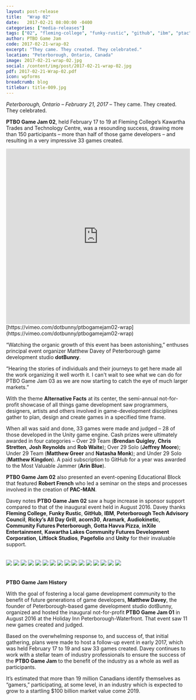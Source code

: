 ```yaml
---
layout: post-release
title:  "Wrap 02"
date:   2017-02-21 08:00:00 -0400
categories: ["media-releases"]
tags: ["02", "fleming-college", "funky-rustic", "github", "ibm", "ptac", "rickys", "acorn30", "aramark", "audiokinetic", "peterborough-cfdc", "gotta-havva-pizza", "inxile-entertainment", "kawartha-lakes-cfdc", "liftlock-studios", "pagefolio", "unity"]
author: PTBO Game Jam
code: 2017-02-21-wrap-02
excerpt: "They came. They created. They celebrated."
location: "Peterborough, Ontario, Canada"
image: 2017-02-21-wrap-02.jpg
social: /content/img/post/2017-02-21-wrap-02.jpg
pdf: 2017-02-21-Wrap-02.pdf
icon: wpforms
breadcrumb: blog
titlebar: title-009.jpg
---
```

_Peterborough, Ontario – February 21, 2017_ – They came. They created. They celebrated.
  
**PTBO Game Jam 02**, held February 17 to 19 at Fleming College’s Kawartha Trades and Technology Centre, was a resounding success, drawing more than 150 participants – more than half of those game developers – and resulting in a very impressive 33 games created.

<iframe class="release-video" id="release-video" src="https://player.vimeo.com/video/206754059?api=1&player_id=release-video" frameborder="0" webkitAllowFullScreen mozallowfullscreen allowFullScreen width="100%" height="480"></iframe>
[https://vimeo.com/dotbunny/ptbogamejam02-wrap](https://vimeo.com/dotbunny/ptbogamejam02-wrap)

“Watching the organic growth of this event has been astonishing,” enthuses principal event organizer Matthew Davey of Peterborough game development studio **dotBunny**. 

“Hearing the stories of individuals and their journeys to get here made all the work organizing it well worth it. I can't wait to see what we can do for PTBO Game Jam 03 as we are now starting to catch the eye of much larger markets.”

With the theme **Alternative Facts** at its center, the semi-annual not-for-profit showcase of all things game development saw programmers, designers, artists and others involved in game-development disciplines gather to plan, design and create games in a specified time frame. 

When all was said and done, 33 games were made and judged – 28 of those developed in the Unity game engine. Cash prizes were ultimately awarded in four categories – Over 29 Team (**Brendan Quigley**, **Chris Stretten**, **Josh Reynolds** and **Rob Waite**); Over 29 Solo (**Jeffrey Moore**); Under 29 Team (**Matthew Greer** and **Natasha Monk**); and Under 29 Solo (**Matthew Kingdon**). A paid subscription to GitHub for a year was awarded to the Most Valuable Jammer (**Arin Blue**).  

**PTBO Game Jam 02** also presented an event-opening Educational Block that featured **Robert French** who led a seminar on the steps and processes involved in the creation of **PAC-MAN**.

Davey notes **PTBO Game Jam 02** saw a huge increase in sponsor support compared to that of the inaugural event held in August 2016. Davey thanks **Fleming College**, **Funky Rustic**, **GitHub**, **IBM**, **Peterborough Tech Advisory Council**, **Ricky’s All Day Grill**, **acorn30**, **Aramark**, **Audiokinetic**, **Community Futures Peterborough**, **Gotta Havva Pizza**, **inXile Entertainment**, **Kawartha Lakes Community Futures Development Corporation**, **Liftlock Studios**, **Pagefolio** and **Unity** for their invaluable support.
<br><br><br>
<a href="http://ptbogamejam.com/files/events/02/PTBOGameJam02-000.png"><img class="release-image" hdpi="true" src="/content/img/event/02/release/000.jpg"></a>
<a href="http://ptbogamejam.com/files/events/02/PTBOGameJam02-001.png"><img class="release-image" hdpi="true" src="/content/img/event/02/release/001.jpg"></a>
<a href="http://ptbogamejam.com/files/events/02/PTBOGameJam02-002.png"><img class="release-image" hdpi="true" src="/content/img/event/02/release/002.jpg"></a>
<a href="http://ptbogamejam.com/files/events/02/PTBOGameJam02-003.png"><img class="release-image" hdpi="true" src="/content/img/event/02/release/003.jpg"></a>
<a href="http://ptbogamejam.com/files/events/02/PTBOGameJam02-004.png"><img class="release-image" hdpi="true" src="/content/img/event/02/release/004.jpg"></a>
<a href="http://ptbogamejam.com/files/events/02/PTBOGameJam02-005.png"><img class="release-image" hdpi="true" src="/content/img/event/02/release/005.jpg"></a>
<a href="http://ptbogamejam.com/files/events/02/PTBOGameJam02-006.png"><img class="release-image" hdpi="true" src="/content/img/event/02/release/006.jpg"></a>
<a href="http://ptbogamejam.com/files/events/02/PTBOGameJam02-007.png"><img class="release-image" hdpi="true" src="/content/img/event/02/release/007.jpg"></a>
<a href="http://ptbogamejam.com/files/events/02/PTBOGameJam02-008.png"><img class="release-image" hdpi="true" src="/content/img/event/02/release/008.jpg"></a>
<a href="http://ptbogamejam.com/files/events/02/PTBOGameJam02-009.png"><img class="release-image" hdpi="true" src="/content/img/event/02/release/009.jpg"></a>
<a href="http://ptbogamejam.com/files/events/02/PTBOGameJam02-010.png"><img class="release-image" hdpi="true" src="/content/img/event/02/release/010.jpg"></a>
<a href="http://ptbogamejam.com/files/events/02/PTBOGameJam02-011.png"><img class="release-image" hdpi="true" src="/content/img/event/02/release/011.jpg"></a>
<a href="http://ptbogamejam.com/files/events/02/PTBOGameJam02-012.png"><img class="release-image" hdpi="true" src="/content/img/event/02/release/012.jpg"></a>
<a href="http://ptbogamejam.com/files/events/02/PTBOGameJam02-013.png"><img class="release-image" hdpi="true" src="/content/img/event/02/release/013.jpg"></a>
<a href="http://ptbogamejam.com/files/events/02/PTBOGameJam02-014.png"><img class="release-image" hdpi="true" src="/content/img/event/02/release/014.jpg"></a>
<a href="http://ptbogamejam.com/files/events/02/PTBOGameJam02-015.png"><img class="release-image" hdpi="true" src="/content/img/event/02/release/015.jpg"></a>
<br><br><br>
**PTBO Game Jam History**  
  
With the goal of fostering a local game development community to the benefit of future generations of game developers, **Matthew Davey**, the founder of Peterborough-based game development studio dotBunny, organized and hosted the inaugural not-for-profit **PTBO Game Jam 01** in August 2016 at the Holiday Inn Peterborough-Waterfront. That event saw 11 new games created and judged. 
  
Based on the overwhelming response to, and success of, that initial gathering, plans were made to host a follow-up event in early 2017, which was held February 17 to 19 and saw 33 games created. Davey continues to work with a stellar team of industry professionals to ensure the success of the **PTBO Game Jam** to the benefit of the industry as a whole as well as participants. 
  
It’s estimated that more than 19 million Canadians identify themselves as “gamers,” participating, at some level, in an industry which is expected to grow to a startling $100 billion market value come 2019.